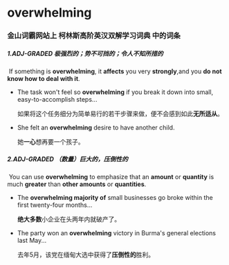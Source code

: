 # overwhelming

### 金山词霸网站上 柯林斯高阶英汉双解学习词典 中的词条

##### 1.ADJ-GRADED  极强烈的；势不可挡的；令人不知所措的

​	If something is **overwhelming**, it **affects** you very **strongly**,and you **do not know how to deal with it**.

- The task won't feel so **overwhelming** if you break it down into small, easy-to-accomplish steps...

  如果将这个任务细分为简单易行的若干步骤来做，便不会感到如此**无所适从**。

- She felt an **overwhelming** desire to have another child.

  她**一心**想再要一个孩子。

##### 2.ADJ-GRADED （数量）巨大的，压倒性的

​	You can use **overwhelming** to emphasize that an **amount** or **quantity** is much **greater** than **other amounts** or **quantities**.

- The **overwhelming majority of** small businesses go broke within the first twenty-four months...

  **绝大多数**小企业在头两年内就破产了。

- The party won an **overwhelming** victory in Burma's general elections last May...

  去年5月，该党在缅甸大选中获得了**压倒性的**胜利。









